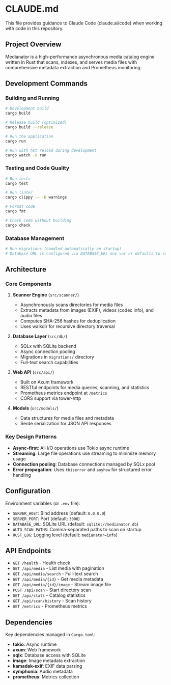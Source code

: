 # CLAUDE.md

This file provides guidance to Claude Code (claude.ai/code) when working with code in this repository.

## Project Overview

Medianator is a high-performance asynchronous media catalog engine written in Rust that scans, indexes, and serves media files with comprehensive metadata extraction and Prometheus monitoring.

## Development Commands

### Building and Running
```bash
# Development build
cargo build

# Release build (optimized)
cargo build --release

# Run the application
cargo run

# Run with hot reload during development
cargo watch -x run
```

### Testing and Code Quality
```bash
# Run tests
cargo test

# Run linter
cargo clippy -- -D warnings

# Format code
cargo fmt

# Check code without building
cargo check
```

### Database Management
```bash
# Run migrations (handled automatically on startup)
# Database URL is configured via DATABASE_URL env var or defaults to sqlite://medianator.db
```

## Architecture

### Core Components

1. **Scanner Engine** (`src/scanner/`)
   - Asynchronously scans directories for media files
   - Extracts metadata from images (EXIF), videos (codec info), and audio files
   - Computes SHA-256 hashes for deduplication
   - Uses walkdir for recursive directory traversal

2. **Database Layer** (`src/db/`)
   - SQLx with SQLite backend
   - Async connection pooling
   - Migrations in `migrations/` directory
   - Full-text search capabilities

3. **Web API** (`src/api/`)
   - Built on Axum framework
   - RESTful endpoints for media queries, scanning, and statistics
   - Prometheus metrics endpoint at `/metrics`
   - CORS support via tower-http

4. **Models** (`src/models/`)
   - Data structures for media files and metadata
   - Serde serialization for JSON API responses

### Key Design Patterns

- **Async-first**: All I/O operations use Tokio async runtime
- **Streaming**: Large file operations use streaming to minimize memory usage
- **Connection pooling**: Database connections managed by SQLx pool
- **Error propagation**: Uses `thiserror` and `anyhow` for structured error handling

## Configuration

Environment variables (or `.env` file):
- `SERVER_HOST`: Bind address (default: `0.0.0.0`)
- `SERVER_PORT`: Port (default: `3000`)
- `DATABASE_URL`: SQLite URL (default: `sqlite://medianator.db`)
- `AUTO_SCAN_PATHS`: Comma-separated paths to scan on startup
- `RUST_LOG`: Logging level (default: `medianator=info`)

## API Endpoints

- `GET /health` - Health check
- `GET /api/media` - List media with pagination
- `GET /api/media/search` - Full-text search
- `GET /api/media/{id}` - Get media metadata
- `GET /api/media/{id}/image` - Stream image file
- `POST /api/scan` - Start directory scan
- `GET /api/stats` - Catalog statistics
- `GET /api/scan/history` - Scan history
- `GET /metrics` - Prometheus metrics

## Dependencies

Key dependencies managed in `Cargo.toml`:
- **tokio**: Async runtime
- **axum**: Web framework
- **sqlx**: Database access with SQLite
- **image**: Image metadata extraction
- **kamadak-exif**: EXIF data parsing
- **symphonia**: Audio metadata
- **prometheus**: Metrics collection